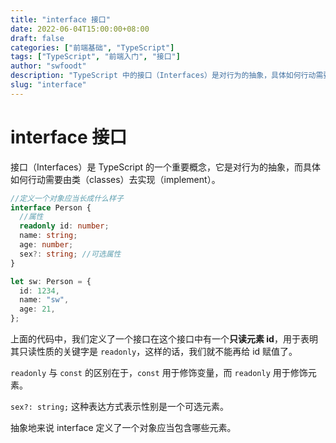 ```yaml
---
title: "interface 接口"
date: 2022-06-04T15:00:00+08:00
draft: false
categories: ["前端基础", "TypeScript"]
tags: ["TypeScript", "前端入门", "接口"]
author: "swfoodt"
description: "TypeScript 中的接口（Interfaces）是对行为的抽象，具体如何行动需要由类去实现。本文介绍了接口的基本用法和特点。"
slug: "interface"
---
```


# interface 接口

接口（Interfaces）是 TypeScript 的一个重要概念，它是对行为的抽象，而具体如何行动需要由类（classes）去实现（implement）。
<!--more-->
```ts
//定义一个对象应当长成什么样子
interface Person {
  //属性
  readonly id: number;
  name: string;
  age: number;
  sex?: string; //可选属性
}

let sw: Person = {
  id: 1234,
  name: "sw",
  age: 21,
};
```

上面的代码中，我们定义了一个接口在这个接口中有一个**只读元素 id**，用于表明其只读性质的关键字是 `readonly`，这样的话，我们就不能再给 id 赋值了。

`readonly` 与 `const` 的区别在于，`const` 用于修饰变量，而 `readonly` 用于修饰元素。

`sex?: string;` 这种表达方式表示性别是一个可选元素。

抽象地来说 interface 定义了一个对象应当包含哪些元素。
